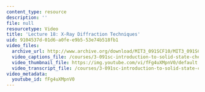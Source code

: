 ```yaml
---
content_type: resource
description: ''
file: null
resourcetype: Video
title: 'Lecture 18: X-Ray Diffraction Techniques'
uid: 9104537d-01d6-a0fe-e9b5-53e74b518fb1
video_files:
  archive_url: http://www.archive.org/download/MIT3_091SCF10/MIT3_091SCF10lec18_300k.mp4
  video_captions_file: /courses/3-091sc-introduction-to-solid-state-chemistry-fall-2010/c1e70e45943e5c00a2d746b2fa98a13e_fFg4uXMpnV0.vtt
  video_thumbnail_file: https://img.youtube.com/vi/fFg4uXMpnV0/default.jpg
  video_transcript_file: /courses/3-091sc-introduction-to-solid-state-chemistry-fall-2010/d3792ab808c6fdc516e7a82f5bc5c54b_fFg4uXMpnV0.pdf
video_metadata:
  youtube_id: fFg4uXMpnV0
---
```

